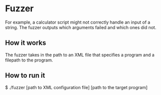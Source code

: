 # Fuzzer
For example, a calculator script might not correctly handle an input of a string. The fuzzer outputs which arguments failed and which ones did not. 

## How it works

The fuzzer takes in the path to an XML file that specifies a program and a filepath to the program. 

## How to run it 
$ ./fuzzer [path to XML configuration file] [path to the target program]
